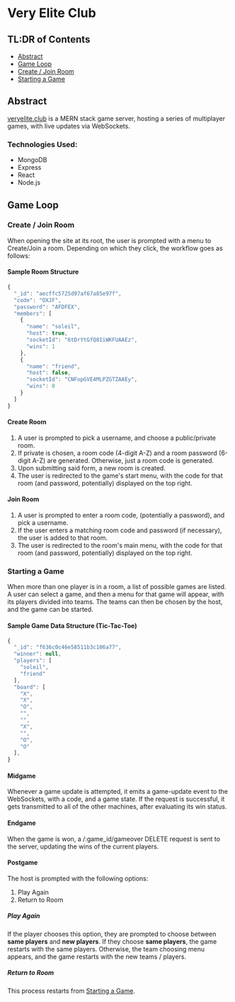 # Very Elite Club

## TL:DR of Contents

- [Abstract](#abstract)
- [Game Loop](#game-loop)
- [Create / Join Room](#create--join-room)
- [Starting a Game](#starting-a-game)

## Abstract
[veryelite.club](veryelite.club) is a MERN stack game server, hosting a series of multiplayer games, with live updates via WebSockets.

### Technologies Used:
- MongoDB
- Express
- React
- Node.js

## Game Loop

### Create / Join Room

When opening the site at its root, the user is prompted with a menu to Create/Join a room. Depending on which they click, the workflow goes as follows:

#### Sample Room Structure
```js
{
  "_id": "aecffc5725d97af67a85e97f",
  "code": "OXJF",
  "password": "AFDFEX",
  "members": [
    { 
      "name": "soleil",
      "host": true,
      "socketId": "6tDrYtGfQ8IiWKFUAAEz",
      "wins": 1
    },
    {
      "name": "friend",
      "host": false,
      "socketId": "CNFopGVE4MLPZGTZAAEy",
      "wins": 0
    }
  ]
}
```

#### Create Room

1. A user is prompted to pick a username, and choose a public/private room.
2. If private is chosen, a room code (4-digit A-Z) and a room password (6-digit A-Z) are generated. Otherwise, just a room code is generated.
3. Upon submitting said form, a new room is created.
4. The user is redirected to the game's start menu, with the code for that room (and password, potentially) displayed on the top right.

#### Join Room
1. A user is prompted to enter a room code, (potentially a password), and pick a username.
2. If the user enters a matching room code and password (if necessary), the user is added to that room.
3. The user is redirected to the room's main menu, with the code for that room  (and password, potentially) displayed on the top right.

### Starting a Game

When more than one player is in a room, a list of possible games are listed. A user can select a game, and then a menu for that game will appear, with its players divided into teams. The teams can then be chosen by the host, and the game can be started.

#### Sample Game Data Structure (Tic-Tac-Toe)

```js
{
  "_id": "f636c0c46e58511b3c106a77",
  "winner": null,
  "players": [
    "soleil",
    "friend"
  ],
  "board": [
    "X",
    "X",
    "O",
    "",
    "",
    "X",
    "",
    "O",
    "O"
  ],
}
```

#### Midgame

Whenever a game update is attempted, it emits a game-update event to the WebSockets, with a code, and a game state. If the request is successful, it gets transmitted to all of the other machines, after evaluating its win status.

#### Endgame

When the game is won, a /:game_id/gameover DELETE request is sent to the server, updating the wins of the current players.

#### Postgame

The host is prompted with the following options:
1. Play Again
2. Return to Room

##### Play Again

If the player chooses this option, they are prompted to choose between __same players__ and __new players__. If they choose __same players__, the game restarts with the same players. Otherwise, the team choosing menu appears, and the game restarts with the new teams / players.

##### Return to Room

This process restarts from [Starting a Game](#starting-a-game).
